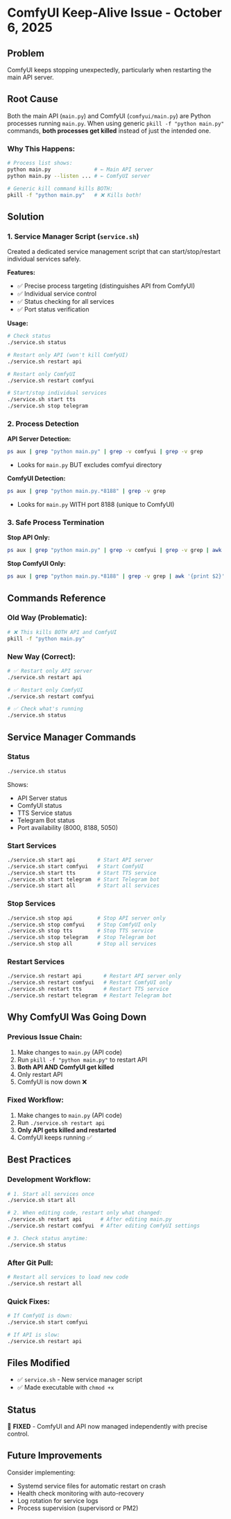 # ComfyUI Keep-Alive Issue - October 6, 2025

## Problem
ComfyUI keeps stopping unexpectedly, particularly when restarting the main API server.

## Root Cause
Both the main API (`main.py`) and ComfyUI (`comfyui/main.py`) are Python processes running `main.py`. When using generic `pkill -f "python main.py"` commands, **both processes get killed** instead of just the intended one.

### Why This Happens:
```bash
# Process list shows:
python main.py              # ← Main API server
python main.py --listen ... # ← ComfyUI server

# Generic kill command kills BOTH:
pkill -f "python main.py"   # ❌ Kills both!
```

## Solution

### 1. Service Manager Script (`service.sh`)
Created a dedicated service management script that can start/stop/restart individual services safely.

**Features:**
- ✅ Precise process targeting (distinguishes API from ComfyUI)
- ✅ Individual service control
- ✅ Status checking for all services
- ✅ Port status verification

**Usage:**
```bash
# Check status
./service.sh status

# Restart only API (won't kill ComfyUI)
./service.sh restart api

# Restart only ComfyUI
./service.sh restart comfyui

# Start/stop individual services
./service.sh start tts
./service.sh stop telegram
```

### 2. Process Detection
**API Server Detection:**
```bash
ps aux | grep "python main.py" | grep -v comfyui | grep -v grep
```
- Looks for `main.py` BUT excludes comfyui directory

**ComfyUI Detection:**
```bash
ps aux | grep "python main.py.*8188" | grep -v grep
```
- Looks for `main.py` WITH port 8188 (unique to ComfyUI)

### 3. Safe Process Termination
**Stop API Only:**
```bash
ps aux | grep "python main.py" | grep -v comfyui | grep -v grep | awk '{print $2}' | xargs -r kill
```

**Stop ComfyUI Only:**
```bash
ps aux | grep "python main.py.*8188" | grep -v grep | awk '{print $2}' | xargs -r kill
```

## Commands Reference

### Old Way (Problematic):
```bash
# ❌ This kills BOTH API and ComfyUI
pkill -f "python main.py"
```

### New Way (Correct):
```bash
# ✅ Restart only API server
./service.sh restart api

# ✅ Restart only ComfyUI
./service.sh restart comfyui

# ✅ Check what's running
./service.sh status
```

## Service Manager Commands

### Status
```bash
./service.sh status
```
Shows:
- API Server status
- ComfyUI status
- TTS Service status
- Telegram Bot status
- Port availability (8000, 8188, 5050)

### Start Services
```bash
./service.sh start api       # Start API server
./service.sh start comfyui   # Start ComfyUI
./service.sh start tts       # Start TTS service
./service.sh start telegram  # Start Telegram bot
./service.sh start all       # Start all services
```

### Stop Services
```bash
./service.sh stop api        # Stop API server only
./service.sh stop comfyui    # Stop ComfyUI only
./service.sh stop tts        # Stop TTS service
./service.sh stop telegram   # Stop Telegram bot
./service.sh stop all        # Stop all services
```

### Restart Services
```bash
./service.sh restart api       # Restart API server only
./service.sh restart comfyui   # Restart ComfyUI only
./service.sh restart tts       # Restart TTS service
./service.sh restart telegram  # Restart Telegram bot
```

## Why ComfyUI Was Going Down

### Previous Issue Chain:
1. Make changes to `main.py` (API code)
2. Run `pkill -f "python main.py"` to restart API
3. **Both API AND ComfyUI get killed** 
4. Only restart API
5. ComfyUI is now down ❌

### Fixed Workflow:
1. Make changes to `main.py` (API code)
2. Run `./service.sh restart api`
3. **Only API gets killed and restarted**
4. ComfyUI keeps running ✅

## Best Practices

### Development Workflow:
```bash
# 1. Start all services once
./service.sh start all

# 2. When editing code, restart only what changed:
./service.sh restart api      # After editing main.py
./service.sh restart comfyui  # After editing ComfyUI settings

# 3. Check status anytime:
./service.sh status
```

### After Git Pull:
```bash
# Restart all services to load new code
./service.sh restart all
```

### Quick Fixes:
```bash
# If ComfyUI is down:
./service.sh start comfyui

# If API is slow:
./service.sh restart api
```

## Files Modified
- ✅ `service.sh` - New service manager script
- ✅ Made executable with `chmod +x`

## Status
🎉 **FIXED** - ComfyUI and API now managed independently with precise control.

## Future Improvements
Consider implementing:
- Systemd service files for automatic restart on crash
- Health check monitoring with auto-recovery
- Log rotation for service logs
- Process supervision (supervisord or PM2)
